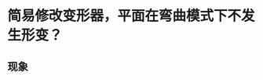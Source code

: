 # 简易修改变形器，平面在弯曲模式下不发生形变？

## 现象

<figure><img src="../.gitbook/assets/弯曲模式不形变.gif" alt=""><figcaption></figcaption></figure>
